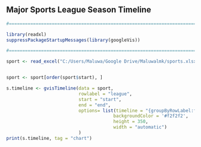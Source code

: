 ## Major Sports League Season Timeline


```r
#==============================================================================

library(readxl)
suppressPackageStartupMessages(library(googleVis))

#==============================================================================

sport <- read_excel("C:/Users/Maluwa/Google Drive/Maluwalmk/sports.xlsx")


sport <- sport[order(sport$start), ]

s.timeline <- gvisTimeline(data = sport, 
                           rowlabel = "league",
                           start = "start",
                           end = "end",
                           options= list(timeline = "{groupByRowLabel:false}",
                                        backgroundColor = '#f2f2f2', 
                                        height = 350,
                                        width = "automatic")
                           )
print(s.timeline, tag = "chart")
```

<!-- Timeline generated in R 3.2.3 by googleVis 0.5.10 package -->
<!-- Thu Jan 28 23:05:49 2016 -->


<!-- jsHeader -->
<script type="text/javascript">
 
// jsData 
function gvisDataTimelineID17841801136 () {
var data = new google.visualization.DataTable();
var datajson =
[
 [
 "MLB",
new Date(2015,3,13,0,0,0),
new Date(2015,9,4,0,0,0) 
],
[
 "EPL",
new Date(2015,7,8,0,0,0),
new Date(2016,4,15,0,0,0) 
],
[
 "NFL",
new Date(2015,8,10,0,0,0),
new Date(2016,0,3,0,0,0) 
],
[
 "NHL",
new Date(2015,9,7,0,0,0),
new Date(2016,3,9,0,0,0) 
],
[
 "NBA",
new Date(2015,9,27,0,0,0),
new Date(2016,3,13,0,0,0) 
],
[
 "NCAA",
new Date(2015,10,13,0,0,0),
new Date(2016,3,4,0,0,0) 
] 
];
data.addColumn('string','league');
data.addColumn('datetime','start');
data.addColumn('datetime','date');
data.addRows(datajson);
return(data);
}
 
// jsDrawChart
function drawChartTimelineID17841801136() {
var data = gvisDataTimelineID17841801136();
var options = {};
options["height"] =    350;
options["timeline"] = {groupByRowLabel:false};
options["backgroundColor"] = "#f2f2f2";

    var chart = new google.visualization.Timeline(
    document.getElementById('TimelineID17841801136')
    );
    chart.draw(data,options);
    

}
  
 
// jsDisplayChart
(function() {
var pkgs = window.__gvisPackages = window.__gvisPackages || [];
var callbacks = window.__gvisCallbacks = window.__gvisCallbacks || [];
var chartid = "timeline";
  
// Manually see if chartid is in pkgs (not all browsers support Array.indexOf)
var i, newPackage = true;
for (i = 0; newPackage && i < pkgs.length; i++) {
if (pkgs[i] === chartid)
newPackage = false;
}
if (newPackage)
  pkgs.push(chartid);
  
// Add the drawChart function to the global list of callbacks
callbacks.push(drawChartTimelineID17841801136);
})();
function displayChartTimelineID17841801136() {
  var pkgs = window.__gvisPackages = window.__gvisPackages || [];
  var callbacks = window.__gvisCallbacks = window.__gvisCallbacks || [];
  window.clearTimeout(window.__gvisLoad);
  // The timeout is set to 100 because otherwise the container div we are
  // targeting might not be part of the document yet
  window.__gvisLoad = setTimeout(function() {
  var pkgCount = pkgs.length;
  google.load("visualization", "1", { packages:pkgs, callback: function() {
  if (pkgCount != pkgs.length) {
  // Race condition where another setTimeout call snuck in after us; if
  // that call added a package, we must not shift its callback
  return;
}
while (callbacks.length > 0)
callbacks.shift()();
} });
}, 100);
}
 
// jsFooter
</script>
 
<!-- jsChart -->  
<script type="text/javascript" src="https://www.google.com/jsapi?callback=displayChartTimelineID17841801136"></script>
 
<!-- divChart -->
  
<div id="TimelineID17841801136" 
  style="width: automatic; height: 350;">
</div>

